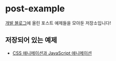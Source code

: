 # post-example

[개발 블로그](https://wysiwyr.dev/)에 올린 포스트 예제들을 모아둔 저장소입니다!

## 저장되어 있는 예제
- [CSS 애니메이션과 JavaScript 애니메이션](https://wysiwyr.dev/posts/web-basic/css-js-animation)
